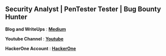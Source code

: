 
## Security Analyst | PenTester Tester | Bug Bounty Hunter 

**Blog and WriteUps** : **[Medium](https://mersa.medium.com)**

**Youtube Channel** : **[Youtube](https://www.youtube.com/@mersa-v6)**

**HackerOne Account** : **[HackerOne ](https://hackerone.com/mersa-v6)**


